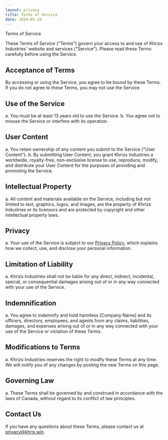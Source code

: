 ```yaml
---
layout: privacy
title: Terms of Service
date: 2024-05-18
---
```

Terms of Service

These Terms of Service ("Terms") govern your access to and use of Khrizs Industries' website and services ("Service"). Please read these Terms carefully before using the Service.

## Acceptance of Terms
By accessing or using the Service, you agree to be bound by these Terms. If you do not agree to these Terms, you may not use the Service.

## Use of the Service
a. You must be at least 13 years old to use the Service.
b. You agree not to misuse the Service or interfere with its operation.

## User Content

a. You retain ownership of any content you submit to the Service ("User Content").
b. By submitting User Content, you grant Khrizs Industries a worldwide, royalty-free, non-exclusive license to use, reproduce, modify, and distribute your User Content for the purposes of providing and promoting the Service.

## Intellectual Property
a. All content and materials available on the Service, including but not limited to text, graphics, logos, and images, are the property of Khrizs Industries or its licensors and are protected by copyright and other intellectual property laws.

## Privacy
a. Your use of the Service is subject to our [Privacy Policy](https://khris.win/privacy), which explains how we collect, use, and disclose your personal information.

## Limitation of Liability
a. Khrizs Industries shall not be liable for any direct, indirect, incidental, special, or consequential damages arising out of or in any way connected with your use of the Service.

## Indemnification
a. You agree to indemnify and hold harmless [Company Name] and its officers, directors, employees, and agents from any claims, liabilities, damages, and expenses arising out of or in any way connected with your use of the Service or violation of these Terms.

## Modifications to Terms
a. Khrizs Industries reserves the right to modify these Terms at any time. We will notify you of any changes by posting the new Terms on this page.

## Governing Law
a. These Terms shall be governed by and construed in accordance with the laws of Canada, without regard to its conflict of law principles.

## Contact Us
If you have any questions about these Terms, please contact us at [privacy@khris.win](mailto:privacy@khris.win).
